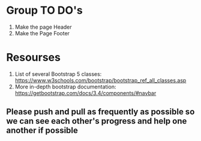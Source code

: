 # Group TO DO's 
1. Make the page Header
2. Make the Page Footer

# Resourses 
1. List of several Bootstrap 5 classes: https://www.w3schools.com/bootstrap/bootstrap_ref_all_classes.asp
2. More in-depth bootstrap documentation: https://getbootstrap.com/docs/3.4/components/#navbar

## Please push and pull as frequently as possible so we can see each other's progress and help one another if possible
